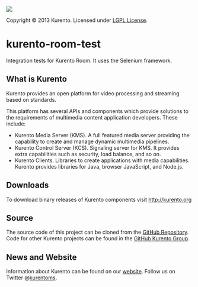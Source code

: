 [![][KurentoImage]][website]

Copyright © 2013 Kurento. Licensed under [LGPL License].

kurento-room-test
==========

Integration tests for Kurento Room. It uses the Selenium framework.

What is Kurento
---------------
Kurento provides an open platform for video processing and streaming
based on standards.

This platform has several APIs and components which provide solutions
to the requirements of multimedia content application developers.
These include:

  * Kurento Media Server (KMS). A full featured media server providing
    the capability to create and manage dynamic multimedia pipelines.
  * Kurento Control Server (KCS). Signaling server for KMS. It provides
    extra capabilities such as security, load balance, and so on.
  * Kurento Clients. Libraries to create applications with media
    capabilities. Kurento provides libraries for Java, browser JavaScript,
    and Node.js.

Downloads
---------
To download binary releases of Kurento components visit http://kurento.org

Source
------
The source code of this project can be cloned from the [GitHub Repository].
Code for other Kurento projects can be found in the [GitHub Kurento Group].

News and Website
----------------
Information about Kurento can be found on our [website].
Follow us on Twitter @[kurentoms].

[KurentoImage]: https://secure.gravatar.com/avatar/21a2a12c56b2a91c8918d5779f1778bf?s=120
[LGPL License]: http://www.gnu.org/licenses/lgpl-2.1.html
[GitHub Repository]: https://github.com/Kurento/kurento-java
[GitHub Kurento Group]: https://github.com/kurento
[website]: http://kurento.org
[kurentoms]: http://twitter.com/kurentoms